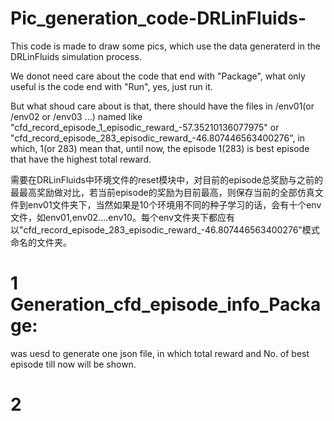 # Pic_generation_code-DRLinFluids-
This code is made to draw some pics, which use the data generaterd in the DRLinFluids simulation process.

We donot need care about the code that end with "Package", what only useful is the code end with "Run", yes, just run it. 

But what shoud care about is that, there should have the files in /env01(or /env02 or /env03 ...) named like "cfd_record_episode_1_episodic_reward_-57.35210136077975" or "cfd_record_episode_283_episodic_reward_-46.807446563400276", in which, 1(or 283) mean that, until now, the episode 1(283) is best episode that have the highest total reward.

需要在DRLinFluids中环境文件的reset模块中，对目前的episode总奖励与之前的最最高奖励做对比，若当前episode的奖励为目前最高，则保存当前的全部仿真文件到env01文件夹下，当然如果是10个环境用不同的种子学习的话，会有十个env文件，如env01,env02....env10。每个env文件夹下都应有以"cfd_record_episode_283_episodic_reward_-46.807446563400276"模式命名的文件夹。


# 1 Generation_cfd_episode_info_Package:
was uesd to generate one json file, in which total reward and No. of best episode till now will be shown.

# 2 
